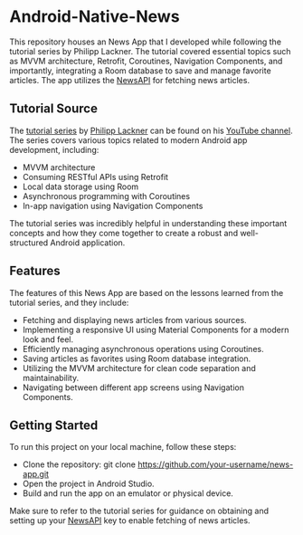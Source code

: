 # Android-Native-News

This repository houses an News App that I developed while following the tutorial series by Philipp Lackner. The tutorial covered essential topics such as MVVM architecture, Retrofit, Coroutines, Navigation Components, and importantly, integrating a Room database to save and manage favorite articles. The app utilizes the [NewsAPI](https://newsapi.org/) for fetching news articles.

## Tutorial Source

The [tutorial series](https://www.youtube.com/playlist?list=PLQkwcJG4YTCRF8XiCRESq1IFFW8COlxYJ) by [Philipp Lackner](https://github.com/philipplackner) can be found on his [YouTube channel](https://www.youtube.com/@PhilippLackner). The series covers various topics related to modern Android app development, including:

- MVVM architecture
- Consuming RESTful APIs using Retrofit
- Local data storage using Room
- Asynchronous programming with Coroutines
- In-app navigation using Navigation Components

The tutorial series was incredibly helpful in understanding these important concepts and how they come together to create a robust and well-structured Android application.

## Features

The features of this News App are based on the lessons learned from the tutorial series, and they include:

- Fetching and displaying news articles from various sources.
- Implementing a responsive UI using Material Components for a modern look and feel.
- Efficiently managing asynchronous operations using Coroutines.
- Saving articles as favorites using Room database integration.
- Utilizing the MVVM architecture for clean code separation and maintainability.
- Navigating between different app screens using Navigation Components.

## Getting Started

To run this project on your local machine, follow these steps:

- Clone the repository: git clone https://github.com/your-username/news-app.git
- Open the project in Android Studio.
- Build and run the app on an emulator or physical device.

Make sure to refer to the tutorial series for guidance on obtaining and setting up your [NewsAPI](https://newsapi.org/) key to enable fetching of news articles.
